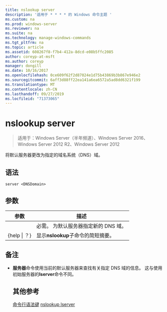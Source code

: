 ```yaml
---
title: nslookup server
description: '适用于 * * * * 的 Windows 命令主题 '
ms.custom: na
ms.prod: windows-server
ms.reviewer: na
ms.suite: na
ms.technology: manage-windows-commands
ms.tgt_pltfrm: na
ms.topic: article
ms.assetid: 608267f8-f7b4-412a-8dcd-e08b5ffc2085
author: coreyp-at-msft
ms.author: coreyp
manager: dongill
ms.date: 10/16/2017
ms.openlocfilehash: 0ce609f62f2d87024e1d75b43869b3b867e946e2
ms.sourcegitcommit: 6aff3d88ff22ea141a6ea6572a5ad8dd6321f199
ms.translationtype: MT
ms.contentlocale: zh-CN
ms.lasthandoff: 09/27/2019
ms.locfileid: "71373065"
---
```

# <a name="nslookup-server"></a>nslookup server

>适用于：Windows Server（半年频道）、Windows Server 2016、Windows Server 2012 R2、Windows Server 2012

将默认服务器更改为指定的域名系统（DNS）域。
## <a name="syntax"></a>语法
```
server <DNSDomain>
```
## <a name="parameters"></a>参数

|    参数    |                          描述                           |
|-----------------|----------------------------------------------------------------|
|   <DNSDomain>   | 必需。 为默认服务器指定新的 DNS 域。 |
| {help &#124; ？} |     显示**nslookup**子命令的简短摘要。      |

## <a name="remarks"></a>备注
- **服务器**命令使用当前的默认服务器来查找有关指定 DNS 域的信息。 这与使用初始服务器的**lserver**命令不同。
  ## <a name="additional-references"></a>其他参考
  [命令行语法键](command-line-syntax-key.md)
  [nslookup lserver](nslookup-lserver.md)
